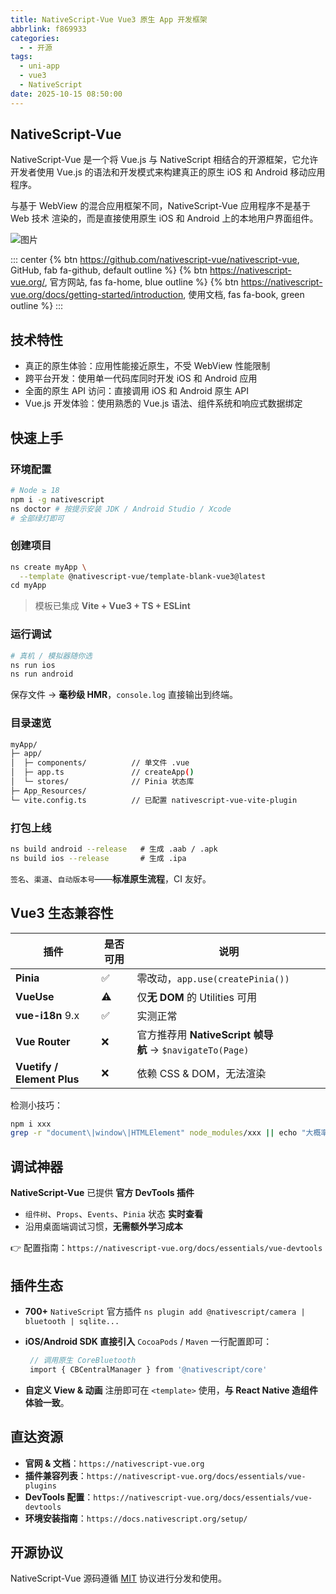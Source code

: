 ```yaml
---
title: NativeScript-Vue Vue3 原生 App 开发框架
abbrlink: f869933
categories:
  - - 开源
tags:
  - uni-app
  - vue3
  - NativeScript
date: 2025-10-15 08:50:00
---
```


## NativeScript-Vue

NativeScript-Vue 是一个将 Vue.js 与 NativeScript 相结合的开源框架，它允许开发者使用 Vue.js 的语法和开发模式来构建真正的原生 iOS 和 Android 移动应用程序。

与基于 WebView 的混合应用框架不同，NativeScript-Vue 应用程序不是基于 Web 技术 渲染的，而是直接使用原生 iOS 和 Android 上的本地用户界面组件。

![图片](/images/nativescript-vue-1.png)

::: center
{% btn https://github.com/nativescript-vue/nativescript-vue, GitHub, fab fa-github, default outline %}
{% btn https://nativescript-vue.org/, 官方网站, fas fa-home, blue outline %}
{% btn https://nativescript-vue.org/docs/getting-started/introduction, 使用文档, fas fa-book, green outline %}
:::

## 技术特性

- 真正的原生体验：应用性能接近原生，不受 WebView 性能限制
- 跨平台开发：使用单一代码库同时开发 iOS 和 Android 应用
- 全面的原生 API 访问：直接调用 iOS 和 Android 原生 API
- Vue.js 开发体验：使用熟悉的 Vue.js 语法、组件系统和响应式数据绑定

## 快速上手

### 环境配置

```sh
# Node ≥ 18
npm i -g nativescript
ns doctor # 按提示安装 JDK / Android Studio / Xcode
# 全部绿灯即可
```

### 创建项目

```sh
ns create myApp \
  --template @nativescript-vue/template-blank-vue3@latest
cd myApp
```

> 模板已集成 **Vite + Vue3 + TS + ESLint**

### 运行调试

```sh
# 真机 / 模拟器随你选
ns run ios
ns run android
```

保存文件 → **毫秒级 HMR**，`console.log` 直接输出到终端。

### 目录速览

```sh
myApp/
├─ app/
│  ├─ components/          // 单文件 .vue
│  ├─ app.ts               // createApp()
│  └─ stores/              // Pinia 状态库
├─ App_Resources/
└─ vite.config.ts          // 已配置 nativescript-vue-vite-plugin
```

### 打包上线

```sh
ns build android --release   # 生成 .aab / .apk
ns build ios --release       # 生成 .ipa
```

`签名`、`渠道`、`自动版本号`——**标准原生流程**，CI 友好。

## Vue3 生态兼容性

| 插件                         | 是否可用 | 说明                                               |
| -------------------------- | ---- | ------------------------------------------------ |
| **Pinia**                  | ✅    | 零改动，`app.use(createPinia())`                     |
| **VueUse**                 | ⚠️   | 仅**无 DOM** 的 Utilities 可用                        |
| **vue-i18n** 9.x           | ✅    | 实测正常                                             |
| **Vue Router**             | ❌    | 官方推荐用 **NativeScript 帧导航** → `$navigateTo(Page)` |
| **Vuetify / Element Plus** | ❌    | 依赖 CSS & DOM，无法渲染                                |

检测小技巧：

```sh
npm i xxx
grep -r "document\|window\|HTMLElement" node_modules/xxx || echo "大概率安全"
```

## 调试神器

**NativeScript-Vue** 已提供 **官方 DevTools 插件**

- `组件树`、`Props`、`Events`、`Pinia` 状态 **实时查看**
- 沿用桌面端调试习惯，**无需额外学习成本**

👉 配置指南：`https://nativescript-vue.org/docs/essentials/vue-devtools`

## 插件生态

- **700+** `NativeScript` 官方插件 `ns plugin add @nativescript/camera | bluetooth | sqlite...`

- **iOS/Android SDK 直接引入** `CocoaPods` / `Maven` 一行配置即可：

    ```js
     // 调用原生 CoreBluetooth
     import { CBCentralManager } from '@nativescript/core'
    ```

- **自定义 View & 动画** 注册即可在 `<template>` 使用，**与 React Native 造组件体验一致**。

## 直达资源

- **官网 & 文档**：`https://nativescript-vue.org`
- **插件兼容列表**：`https://nativescript-vue.org/docs/essentials/vue-plugins`
- **DevTools 配置**：`https://nativescript-vue.org/docs/essentials/vue-devtools`
- **环境安装指南**：`https://docs.nativescript.org/setup/`

## 开源协议

NativeScript-Vue 源码遵循 [MIT](https://github.com/nativescript-vue/nativescript-vue?tab=MIT-1-ov-file) 协议进行分发和使用。
